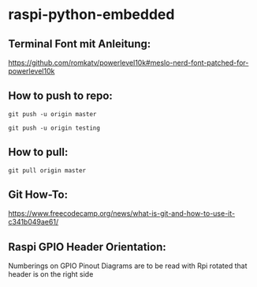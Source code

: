 # raspi-python-embedded


## Terminal Font mit Anleitung:

https://github.com/romkatv/powerlevel10k#meslo-nerd-font-patched-for-powerlevel10k

## How to push to repo:

```
git push -u origin master
```

```
git push -u origin testing
```

## How to pull:

```
git pull origin master
```

## Git How-To:

https://www.freecodecamp.org/news/what-is-git-and-how-to-use-it-c341b049ae61/

## Raspi GPIO Header Orientation:

Numberings on GPIO Pinout Diagrams are to be read with Rpi rotated that header is on the right side
